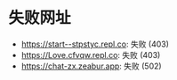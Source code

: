 # 失败网址
- https://start--stpstyc.repl.co: 失败 (403)
- https://Love.cfvqw.repl.co: 失败 (403)
- https://chat-zx.zeabur.app: 失败 (502)
